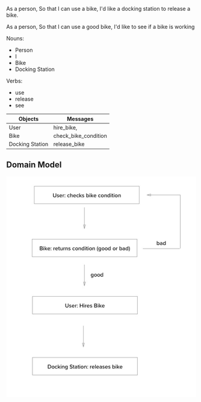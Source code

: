 As a person,
So that I can use a bike,
I'd like a docking station to release a bike.

As a person,
So that I can use a good bike,
I'd like to see if a bike is working

Nouns:
* Person
* I
* Bike
* Docking Station

Verbs:
* use
* release
* see

Objects | Messages
--------|---------
User | hire_bike, 
Bike | check_bike_condition
Docking Station | release_bike


## Domain Model


![Domain Model](https://github.com/SiAshbery/boris_bikes/blob/master/images/domain-model.jpg?raw=true)
